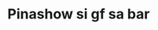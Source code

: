 ---
layout: post
title: Pinashow si gf sa bar
duration: '78:39'
view: 131
rate: 2
video: 'https://flashservice.xvideos.com/embedframe/25187041'
category: 
 - pinay
 - pov
 - beautiful
tags: 
 - pinay-sex
 - nagparaos
 - nene
 - webcam
 - show
priority: 0.9
changefreq: daily
---